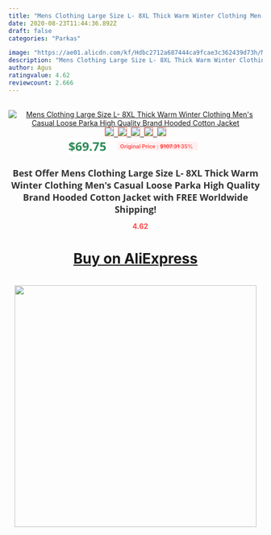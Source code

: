 ```yaml
---
title: "Mens Clothing Large Size L- 8XL Thick Warm Winter Clothing Men's Casual Loose Parka High Quality Brand Hooded Cotton Jacket"
date: 2020-08-23T11:44:36.892Z
draft: false
categories: "Parkas"

image: "https://ae01.alicdn.com/kf/Hdbc2712a687444ca9fcae3c362439d73h/Mens-Clothing-Large-Size-L-8XL-Thick-Warm-Winter-Clothing-Men-s-Casual-Loose-Parka-High.jpg"
description: "Mens Clothing Large Size L- 8XL Thick Warm Winter Clothing Men's Casual Loose Parka High Quality Brand Hooded Cotton Jacket"
author: Agus
ratingvalue: 4.62
reviewcount: 2.666
---
```

<br>
<div style="text-align: center;">
<a href="https://s.click.aliexpress.com/e/_9jQmKh" target="_blank" rel="nofollow noopener noreferrer"><img alt="Mens Clothing Large Size L- 8XL Thick Warm Winter Clothing Men's Casual Loose Parka High Quality Brand Hooded Cotton Jacket" class="magnifier-image" src="https://ae01.alicdn.com/kf/Hdbc2712a687444ca9fcae3c362439d73h/Mens-Clothing-Large-Size-L-8XL-Thick-Warm-Winter-Clothing-Men-s-Casual-Loose-Parka-High.jpg_640x640.jpg">
<br>
<img style="border:1px solid salmon" src="https://ae01.alicdn.com/kf/Hdbc2712a687444ca9fcae3c362439d73h/Mens-Clothing-Large-Size-L-8XL-Thick-Warm-Winter-Clothing-Men-s-Casual-Loose-Parka-High.jpg_120x120.jpg">&nbsp;&nbsp;<img style="border:1px solid salmon" src="https://ae01.alicdn.com/kf/Ha0cd4daae5de4f9c8dbbb038ec2780c7t/Mens-Clothing-Large-Size-L-8XL-Thick-Warm-Winter-Clothing-Men-s-Casual-Loose-Parka-High.jpg_120x120.jpg">&nbsp;&nbsp;<img style="border:1px solid salmon" src="https://ae01.alicdn.com/kf/H9a11fe72922d4cf2b4a644e3717bc2de0/Mens-Clothing-Large-Size-L-8XL-Thick-Warm-Winter-Clothing-Men-s-Casual-Loose-Parka-High.jpg_120x120.jpg">&nbsp;&nbsp;<img style="border:1px solid salmon" src="https://ae01.alicdn.com/kf/H5a65c6d4c1b248eb9c064ec59249e617n/Mens-Clothing-Large-Size-L-8XL-Thick-Warm-Winter-Clothing-Men-s-Casual-Loose-Parka-High.jpg_120x120.jpg">&nbsp;&nbsp;<img style="border:1px solid salmon" src="https://ae01.alicdn.com/kf/H373e8287beaa41f78ef3673bcb3a12d83/Mens-Clothing-Large-Size-L-8XL-Thick-Warm-Winter-Clothing-Men-s-Casual-Loose-Parka-High.jpg_120x120.jpg"></a></div><br0>
<div style="text-align: center;"><span style="background-color: white; border: 0px; box-sizing: border-box; color: seagreen; display: inline-block; font-family: &quot;open sans&quot; , &quot;arial&quot; , &quot;helvetica&quot; , sans-serif , &quot;heiti&quot;; font-size: 24px; font-stretch: inherit; font-weight: 700; line-height: inherit; margin: 0px 10px 0px 0px; padding: 0px; vertical-align: middle;">$69.75 </span>
<span style="background: rgb(255 , 241 , 241); border-radius: 3px; border: 0px; box-sizing: border-box; color: #ff4747; display: inline-block; font-family: inherit; font-size: 12px; font-stretch: inherit; font-style: inherit; font-variant: inherit; font-weight: 600; line-height: inherit; margin: 0px; padding: 2px 5px; transform: scale(0.9); vertical-align: middle;">Original Price : <b style="text-decoration: line-through;">$107.31 </b> 35%&nbsp;&nbsp;</span></div>
<h1 style="color: #333333; display: inline-block; font-family: &quot;open sans&quot; , &quot;arial&quot; , &quot;helvetica&quot; , sans-serif , &quot;heiti&quot;; font-size: 18px; font-stretch: inherit; font-weight: 700; text-align: center;">Best Offer Mens Clothing Large Size L- 8XL Thick Warm Winter Clothing Men's Casual Loose Parka High Quality Brand Hooded Cotton Jacket with FREE Worldwide Shipping!</h1>
<div style="color: #ff4747; text-align: center;">
<img src="https://4.bp.blogspot.com/-M0ZcTcb-5uY/XleCXlxnR4I/AAAAAAAAAEc/OrjgMkXV1oMQFaCRZj5HQwOCBcu3w1FegCPcBGAYYCw/s1600/star.png" style="height: 15px;">&nbsp;<b>4.62</b></div>
<div class="button_cont" align="center"><a class="buynow_a" href="https://s.click.aliexpress.com/e/_9jQmKh" target="_blank" rel="nofollow noopener noreferrer"><H1>Buy on AliExpress</H1></a></div><br>
<div class="separator" style="clear: both; text-align: center;">
<img src="https://lh3.googleusercontent.com/-pTy5HemUv9M/XlePHvY0dAI/AAAAAAAAAE4/0nX5iRUoIWY8eMW9Dpxeirr157OZliDIgCLcBGAsYHQ/s1600/badge.gif" width="480">
</div>
